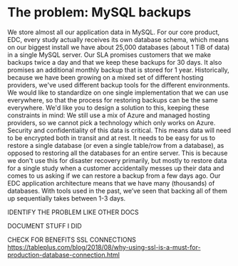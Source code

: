 # The problem: MySQL backups

We store almost all our application data in MySQL. For our core product, EDC, every study actually receives its own database schema, which means on our biggest install we have about 25,000 databases (about 1 TiB of data) in a single MySQL server.
Our SLA promises customers that we make backups twice a day and that we keep these backups for 30 days. It also promises an additional monthly backup that is stored for 1 year.
Historically, because we have been growing on a mixed set of different hosting providers, we've used different backup tools for the different environments. We would like to standardize on one single implementation that we can use everywhere, so that the process for restoring backups can be the same everywhere.
We'd like you to design a solution to this, keeping these constraints in mind:
We still use a mix of Azure and managed hosting providers, so we cannot pick a technology which only works on Azure.
Security and confidentiality of this data is critical. This means data will need to be encrypted both in transit and at rest.
It needs to be easy for us to restore a single database (or even a single table/row from a database), as opposed to restoring all the databases for an entire server. This is because we don't use this for disaster recovery primarily, but mostly to restore data for a single study when a customer accidentally messes up their data and comes to us asking if we can restore a backup from a few days ago.
Our EDC application architecture means that we have many (thousands) of databases. With tools used in the past, we’ve seen that backing all of them up sequentially takes between 1-3 days.



IDENTIFY THE PROBLEM LIKE OTHER DOCS 

DOCUMENT STUFF I DID 

CHECK FOR BENEFITS SSL CONNECTIONS
https://tableplus.com/blog/2018/08/why-using-ssl-is-a-must-for-production-database-connection.html